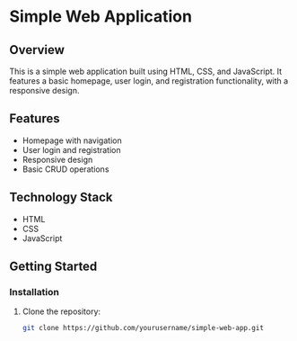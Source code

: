 # Simple Web Application

## Overview
This is a simple web application built using HTML, CSS, and JavaScript. It features a basic homepage, user login, and registration functionality, with a responsive design.

## Features
- Homepage with navigation
- User login and registration
- Responsive design
- Basic CRUD operations

## Technology Stack
- HTML
- CSS
- JavaScript

## Getting Started

### Installation
1. Clone the repository:
   ```bash
   git clone https://github.com/yourusername/simple-web-app.git
